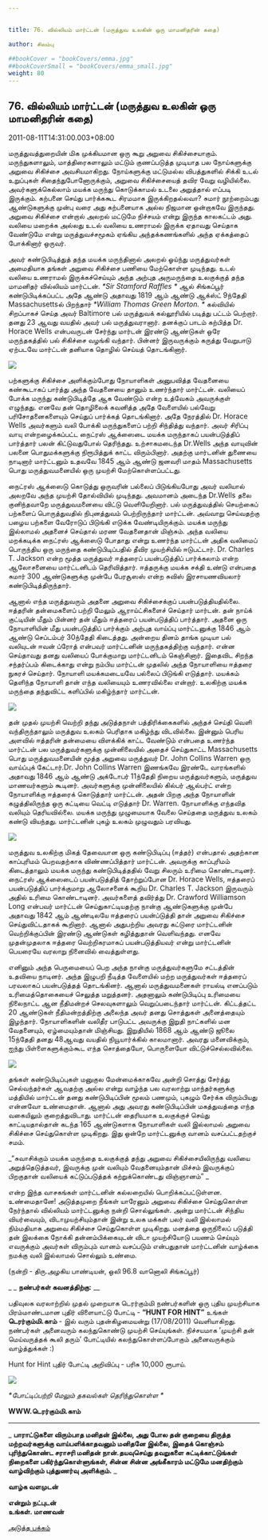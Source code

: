 ```yaml
---


title: 76. வில்லியம் மார்ட்டன் (மருத்துவ உலகின் ஒரு மாமனிதரின் கதை)

author: சிலம்பு

##bookCover = "bookCovers/emma.jpg"
##bookCoverSmall = "bookCovers/emma_small.jpg"
weight: 80
---
```


## 76. வில்லியம் மார்ட்டன் (மருத்துவ உலகின் ஒரு மாமனிதரின் கதை)

2011-08-11T14:31:00.003+08:00

மருத்துவத்துறையின் மிக முக்கியமான ஒரு கூறு அறுவை சிகிச்சையாகும். மருந்துகளாலும், மாத்திரைகளாலும் மட்டும் குணப்படுத்த முடியாத பல நோய்களுக்கு அறுவை சிகிச்சை அவசியமாகிறது. நோய்களுக்கு மட்டுமல்ல விபத்துகளில் சிக்கி உடல் உறுப்புகள் சிதைந்துபோனோருக்கும், அறுவை சிகிச்சையைத் தவிர வேறு வழியில்லை. அவர்களுக்கெல்லாம் மயக்க மருந்து கொடுக்காமல் உடலை அறுத்தால் எப்படி இருக்கும். கற்பனை செய்து பார்க்ககூட சிரமமாக இருக்கிறதல்லவா? சுமார் நூற்றைம்பது ஆண்டுகளுக்கு முன்பு வரை அது கற்பனையாக அல்ல நிஜமான ஒன்றாகவே இருந்தது. அறுவை சிகிச்சை என்றால் அலறல் மட்டுமே நிச்சயம் என்று இருந்த காலகட்டம் அது. வலியை மறைக்க அல்லது உடல் வலியை உணராமல் இருக்க ஏதாவது செய்தாக வேண்டுமே என்று மருத்துவச்சமூகம் ஏங்கிய அந்தக்கணங்களில் அந்த ஏக்கத்தைப் போக்கினார் ஒருவர்.

அவர் கண்டுபிடித்துத் தந்த மயக்க மருந்தினால் அலறல் ஓய்ந்து மருத்துவர்கள் அமைதியாக தங்கள் அறுவை சிகிச்சை பணியை மேற்கொள்ள முடிந்தது. உடல் வலியை உணராமல் இருக்கச்செய்யும் அந்த அற்புத அருமருந்தை உலகுக்குத் தந்த மாமனிதர் வில்லியம் மார்ட்டன். _*Sir Stamford Raffles *_ ஆல் சிங்கப்பூர் கண்டுபிடிக்கப்பட்ட அதே ஆண்டு அதாவது 1819 ஆம் ஆண்டு ஆக்ஸ்ட் 9ந்தேதி Massachusettsல் பிறந்தார் _*William Thomas Green Morton. *_ கல்வியில் சிறப்பாகச் செய்த அவர் Baltimore பல் மருத்துவக் கல்லூரியில் படித்து பட்டம் பெற்றார். தனது 23 ஆவது வயதில் அவர் பல் மருத்துவரானார். தனக்குப் பாடம் கற்பித்த Dr. Horace Wells என்பவருடன் சேர்ந்து மார்டன் இரண்டு ஆண்டுகள் ஒரே மருந்தகத்தில் பல் சிகிச்சை வழங்கி வந்தார். பின்னர் இருவருக்கும் கருத்து வேறுபாடு ஏற்படவே மார்ட்டன் தனியாக தொழில் செய்யத் தொடங்கினார்.

![](http://2.bp.blogspot.com/-no8oOOAJmf8/TkMRYb0kOII/AAAAAAAAAxk/bQxpdlCe-eY/s1600/fullert02.jpg)

பற்களுக்கு சிகிச்சை அளிக்கும்போது நோயாளிகள் அனுபவித்த வேதனையை கண்கூடாகப் பார்த்து அந்த வேதனையை தானும் உணர்ந்தார் மார்ட்டன். வலியைப் போக்க மருந்து கண்டுபிடித்தே ஆக வேண்டும் என்ற உத்வேகம் அவருக்குள் எழுந்தது. எனவே தன் தொழிலைக் கவனித்த அதே வேளையில் பல்வேறு பரிசோதனைகளையும் செய்துப் பார்க்கத் தொடங்கினார். அதே நேரத்தில் Dr. Horace Wells அவர்களும் வலி போக்கி மருந்துகளைப் பற்றி சிந்தித்து வந்தார். அவர் சிரிப்பு வாயு என்றழைக்கப்பட்ட நைட்ரஸ் ஆக்ஸைடை மயக்க மருந்தாகப் பயன்படுத்திப் பார்த்தார் பலன் கிட்டுவதுபோல் தெரிந்தது. உற்சாகமடைந்த Dr.Wells அந்த வாயுவின் பலனை பொதுமக்களுக்கு நிரூபித்துக் காட்ட விரும்பினார். அதற்கு மார்டனின் துணையை நாடினார் மார்ட்டனும் உதவவே 1845 ஆம் ஆண்டு ஜனவரி மாதம் Massachusetts பொது மருத்துவமனையில் ஒரு முயற்சி மேற்கொள்ளப்பட்டது.

நைட்ரஸ் ஆக்ஸைடு கொடுத்து ஒருவரின் பல்லைப் பிடுங்கியபோது அவர் வலியால் அலறவே அந்த முயற்சி தோல்வியில் முடிந்தது. அவமானம் அடைந்த Dr.Wells தலை குனிந்தவாறே மருத்துவமனையை விட்டு வெளியேறினார். பல் மருத்துவத்தில் செயற்கைப் பற்களைப் பொருத்துவதில் நிபுனத்துவம் பெற்றிருந்தார் மார்ட்டன். அவ்வாறு செய்வதற்கு பழைய பற்களை வேரோடுப் பிடுங்கி எடுக்க வேண்டியிருக்கும். மயக்க மருந்து இல்லாமல் அதனைச் செய்தால் மரண வேதனைதான் மிஞ்சும். அந்த வலியை மறக்கடிக்க நைட்ரஸ் ஆக்ஸைடு போதாது என்று உணர்ந்த மார்ட்டன் அதிக வலிமைப் பொருந்திய ஒரு மருந்தை கண்டுபிடிப்பதில் தீவிர முயற்சியில் ஈடுபட்டார். Dr. Charles T. Jackson என்ற மூத்த மருத்துவர் ஈத்தரைப் பயன்படுத்திப் பார்க்கலாம் என்ற ஆலோசனையை மார்ட்டனிடம் தெரிவித்தார். ஈத்தருக்கு மயக்க சக்தி உண்டு என்பதை சுமார் 300 ஆண்டுகளுக்கு முன்பே பேரசூஸஸ் என்ற சுவிஸ் இரசாயணவியலார் கண்டுபிடித்திருந்தார்.

ஆனால் எந்த மருத்துவரும் அதனை அறுவை சிகிச்சைக்குப் பயன்படுத்தியதில்லை. ஈத்தரின் தன்மைகளைப் பற்றி மேலும் ஆராய்ட்சிகளைச் செய்தார் மார்டன். தன் நாய்க் குட்டியின் மீதும் பின்னர் தன் மீதும் ஈத்தரைப் பயன்படுத்திப் பார்த்தார். அதனை ஒரு நோயாளியின் மீது பயன்படுத்திப் பார்க்கும் அற்புத வாய்ப்பு மார்ட்டனுக்கு 1846 ஆம் ஆண்டு செப்டம்பர் 30ந்தேதி கிடைத்தது. அன்றைய தினம் தாங்க முடியா பல் வலியுடன் ஈவன் ப்ரோத் என்பவர் மார்ட்டனின் மருந்தகத்திற்கு வந்தார். என்ன செய்தாவது தனது வலியைப் போக்குமாறு மார்ட்டனிடம் கெஞ்சினார். இதைவிட சிறந்த சந்தர்ப்பம் கிடைக்காது என்று நம்பிய மார்ட்டன் முதலில் அந்த நோயாளியை ஈத்தரை நுகரச் செய்தார். நோயாளி மயக்கமடையவே பல்லைப் பிடுங்கி எடுத்தார். மயக்கம் தெளிந்த நோயாளி தான் எந்த வலியையும் உணரவில்லை என்றார். உலகிற்கு மயக்க மருந்தை தந்துவிட்ட களிப்பில் மகிழ்ந்தார் மார்ட்டன்.

![](http://1.bp.blogspot.com/-Z1vEAEN3BDM/TkMR5u0VB4I/AAAAAAAAAxs/TlCzObOU3M4/s320/800px-Morton_Ether_1846.jpg)

தன் முதல் முயற்சி வெற்றி தந்து அடுத்தநாள் பத்திரிக்கைகளில் அந்தச் செய்தி வெளி வந்திருந்தாலும் மருத்துவ உலகம் பெரிதாக மகிழ்ந்து விடவில்லை. இன்னும் பெரிய அளவில் ஈத்தரின் தன்மையை விளக்கிக் காட்ட வேண்டும் என்பதை உணர்ந்த மார்ட்டன் பல மருத்துவர்களுக்கு முன்னிலையில் அதைச் செய்துகாட்ட Massachusetts பொது மருத்துவமனையின் மூத்த அறுவை மருத்துவர் Dr. John Collins Warren ஒரு வாய்ப்புக் கேட்டார்.Dr. John Collins Warren இணங்கவே இரண்டே வாரங்களில் அதாவது 1846 ஆம் ஆண்டு அக்டோபர் 11ந்தேதி நிறைய மருத்துவர்களும், மருத்துவ மாணவர்களும் கூடினர். அவர்களுக்கு முன்னிலையில் கில்பர் ஆல்பர்ட் என்ற நோயாளிக்கு ஈத்தரைக் கொடுத்தார் மார்ட்டன். அதன் பிறகு அந்த நோயாளின் கழுத்திலிருந்த ஒரு கட்டியை வெட்டி எடுத்தார் Dr. Warren. நோயாளிக்கு எந்தவித வலியும் தெரியவில்லை. மயக்க மருந்து முழுமையாக வேலை செய்ததை மருத்துவ உலகம் கண்டு வியந்தது. மார்ட்டனின் புகழ் உலகம் முழுவதும் பரவியது.

![](http://1.bp.blogspot.com/-E6Inj_R5NTw/TkMRx0eeixI/AAAAAAAAAxo/EMI-CfdTHtc/s320/hinkley.gif)

மருத்துவ உலகிற்கு மிகத் தேவையான ஒரு கண்டுபிடிப்பு (ஈத்தர்) என்பதால் அதற்கான காப்புரிமம் பெறவதற்காக விண்ணப்பித்தார் மார்ட்டன். அவருக்கு காப்புரிமம் கிடைத்தாலும் மயக்க மருந்து கண்டுபிடித்ததில் வேறு சிலரும் உரிமை கொண்டாடினர். நைட்ரஸ் ஆக்ஸைடைப் பயன்படுத்தித் தோற்றுப்போன Dr. Horace Wells, ஈத்தரைப் பயன்படுத்திப் பார்க்குமாறு ஆலோசனைக் கூறிய Dr. Charles T. Jackson இருவரும் அதில் உரிமை கொண்டாடினர். அவர்களைத் தவிர்த்து Dr. Crawford Williamson Long என்பவர் மார்ட்டன் செய்துகாட்டியதற்கு நான்கு ஆண்டுகளுக்கு முன்பே அதாவது 1842 ஆம் ஆண்டிலயே ஈத்தரைப் பயன்ப்டுத்தி தான் அறுவை சிகிச்சை செய்துவிட்டதாகக் கூறினார். ஆனால் அதுபற்றிய அவரது கட்டுரை மார்ட்டனின் வெற்றிக்குப்பின் இரண்டு ஆண்டுகள் கழித்துதான் வெளிவந்தது. எனவே முதன்முதலாக ஈத்தரை வெற்றிகரமாகப் பயன்படுத்தியவர் என்று மார்ட்டனின் பெயரையே வரலாறு நினைவில் வைத்துள்ளது.

எனினும் அந்த பெருமையைப் பெற அந்த நான்கு மருத்துவர்களுமே சட்டத்தின் உதவியை நாடினர். அந்த இழுபறி நீடித்த வேளையில் மற்ற மருத்துவர்கள் ஈத்தரைப் பரவலாகப் பயன்படுத்தத் தொடங்கினர். ஆனால் மருத்துவமனைகள் ராயல்டி எனப்படும் உரிமைத்தொகையைச் செலுத்த மறுத்தனர். அதனாலும் கண்டுபிடிப்பு உரிமையை நிலைநாட்ட ஆன நீதிமன்றச் செலவுகளாலும் வெறுப்படைந்தார் மார்ட்டன். கிட்டத்தட்ட 20 ஆண்டுகள் நீதிமன்றத்திற்கு அலைந்த அவர் தனது சொத்துகள் அனைத்தையும் இழந்தார். நோயாளிகளின் வலிதீர பாடுபட்ட அவருக்கு இறுதி நாட்களில் மன வேதனையும், ஏழ்மையும்தான் மிஞ்சியது. இறுதியில் 1868 ஆம் ஆண்டு ஜூலை 15ந்தேதி தனது 48ஆவது வயதில் நியூயார்க்கில் காலமானார். அவரது மனைவிக்கும், ஐந்து பிள்ளைகளுக்கும்கூட எந்த சொத்தையோ, பொருளையோ விட்டுச்செல்லவில்லை.

![](http://3.bp.blogspot.com/-wjcFXj43riE/TkMSJYOtI6I/AAAAAAAAAxw/dsOHzqUq8zs/s320/william-morton.jpg)

தங்கள் கண்டுபிடிப்புகள் மனுகுல மேன்மைக்காகவே அன்றி சொத்து சேர்த்து செல்வந்தர்கள் ஆவதற்கு அல்ல என்று வாழ்ந்த பல வரலாற்று மாந்தர்களுக்கு மத்தியில் மார்ட்டன் தனது கண்டுபிடிப்பின் மூலம் பணமும், புகழும் சேர்க்க விரும்பியது என்னவோ உண்மைதான். ஆனால் அது அவரது கண்டுபிடிப்பின் மகத்துவத்தை எந்த வகையிலும் குறைத்துவிடாது. மார்ட்டன் தைரியமாக உலகுக்குச் செய்து காட்டியதால்தான் கடந்த 165 ஆண்டுகளாக நோயாளிகள் வலி இல்லாமல் அறுவை சிகிச்சை செய்துகொள்ள முடிகிறது. இது ஒன்றே மார்ட்டனுக்கு வானம் வசப்பட்டதற்குச் சமம்.

_“சுவாசிக்கும் மயக்க மருந்தை உலகுக்குத் தந்து அறுவை சிகிச்சையிலிருந்து வலியை அறுத்தெடுத்தவர், இவருக்கு முன் வலியும் வேதனையும்தான் மிச்சம் இவருக்குப் பிறகுதான் வலியைக் கட்டுப்படுத்தக் கற்றுக்கொண்டது விஞ்ஞானம்” _

என்ற இந்த வாசகங்கள் மார்ட்டனின் கல்லறையில் பொறிக்கப்பட்டுள்ளன. உண்மைதானே! அடுத்தமுறை நீங்கள் யாரேனும் அறுவை சிகிச்சை செய்துகொள்ள நேர்ந்தால் வில்லியம் மார்ட்டனுக்கு நன்றி சொல்லுங்கள். அன்று மார்ட்டன் சிந்திய வியர்வையும், விடாமுயற்சியும்தான் இன்று உலக மக்கள் பலர் வலி இல்லாமல் நிம்மதியாக அறுவை சிகிச்சை செய்துகொள்ள முடிகிறது. மனத்தை ஒருநிலைப் படுத்தி தன் இலக்கை நோக்கி தன்னம்பிக்கையுடன் விடா முயற்சியோடு பயணம் செய்யும் எவருக்கும் அவர்கள் விரும்பும் வானம் வசப்படும் என்பதுதான் மார்ட்டனின் வாழ்க்கை நமக்கு வலி இல்லாமல் சொல்லும் உண்மை.

(நன்றி - திரு.அழகிய பாண்டியன், ஒலி 96.8 வானொலி சிங்கப்பூர்)

_ _ **நண்பர்கள் கவனத்திற்கு:** __

பதிவுலக வரலாற்றில் முதல் முறையாக டெரர்கும்மி நண்பர்களின் ஒரு புதிய முயற்சியாக பிரம்மாண்டமான புதிர் விளையாட்டு போட்டி - **“HUNT FOR HINT”** உங்கள் **டெரர்கும்மி.காம்** \- இல் வரும் புதன்கிழமையன்று (17/08/2011) வெளியாகிறது. நண்பர்கள் அனைவரும் கலந்துகொண்டு முயற்சி செய்யுங்கள். நிச்சயமாக ’முயற்சி தன் மெய்வருத்தக் கூலி தரும்’ போட்டியில் கலந்துகொள்ளப்போகும் அனைவருக்கும் வாழ்த்துக்கள் :)

Hunt for Hint புதிர் போட்டி அறிவிப்பு - பரிசு 10,000 ரூபாய்.

![](http://2.bp.blogspot.com/-3Ic-vPz7j8c/TkRjwupe6sI/AAAAAAAAAyw/neOjSLb_RFg/s400/poster2.jpg)

_*போட்டிப்பற்றி மேலும் தகவல்கள் தெரிந்துகொள்ள *_

**WWW.டெரர்கும்மி.காம்**

* * *

_ **பாராட்டுகளை விரும்பாத மனிதன் இல்லை, அது போல தன் குறையை திருத்த மற்றவர்களுக்கு வாய்பளிக்காதவனும் மனிதனே இல்லை, இதைக் கொஞ்சம் புரிந்துகொண்ட சராசரி மனிதன் நான்.தயவுசெய்து தவறுகளை சுட்டிக்காட்டுங்கள் நிறைகளை பகிர்ந்துகொள்ளுங்கள், சின்ன சின்ன அங்கீகாரம் மட்டுமே மனதிற்கும் வாழ்விற்கும் புத்துணர்வு அளிக்கும்.** _

**வாழ்க வளமுடன்**

**என்றும் நட்புடன்  
உங்கள். மாணவன்**

[அடுத்த பக்கம்](varalatru_nayagarkal_81)